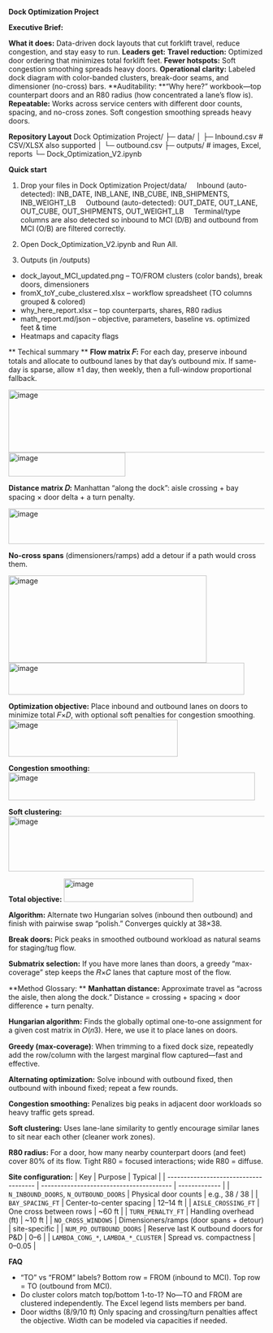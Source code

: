 **Dock Optimization Project**

**Executive Brief:** 

**What it does:**
Data-driven dock layouts that cut forklift travel, reduce congestion, and stay easy to run.
**Leaders get:**
**Travel reduction:** Optimized door ordering that minimizes total forklift feet.
**Fewer hotspots:** Soft congestion smoothing spreads heavy doors.
**Operational clarity:** Labeled dock diagram with color-banded clusters, break-door seams, and dimensioner (no-cross) bars.
**Auditability: **“Why here?” workbook—top counterpart doors and an R80 radius (how concentrated a lane’s flow is).
**Repeatable:** Works across service centers with different door counts, spacing, and no-cross zones. Soft congestion smoothing spreads heavy doors.


**Repository Layout**
Dock Optimization Project/
├─ data/
│  ├─ Inbound.csv        # CSV/XLSX also supported
│  └─ outbound.csv
├─ outputs/              # images, Excel, reports
└─ Dock_Optimization_V2.ipynb


**Quick start**
1. Drop your files in Dock Optimization Project/data/
    Inbound (auto-detected): INB_DATE, INB_LANE, INB_CUBE, INB_SHIPMENTS, INB_WEIGHT_LB
    Outbound (auto-detected): OUT_DATE, OUT_LANE, OUT_CUBE, OUT_SHIPMENTS, OUT_WEIGHT_LB
    Terminal/type columns are also detected so inbound to MCI (D/B) and outbound from MCI (O/B) are filtered correctly.

2. Open Dock_Optimization_V2.ipynb and Run All.

3. Outputs (in /outputs)

* dock_layout_MCI_updated.png – TO/FROM clusters (color bands), break doors, dimensioners
* fromX_toY_cube_clustered.xlsx – workflow spreadsheet (TO columns grouped & colored)
* why_here_report.xlsx – top counterparts, shares, R80 radius
* math_report.md/json – objective, parameters, baseline vs. optimized feet & time
* Heatmaps and capacity flags
  
** Techical summary **
  **Flow matrix 𝐹:** For each day, preserve inbound totals and allocate to outbound lanes by that day’s outbound mix. If same-day is sparse, allow ±1 day, then weekly, then a full-window proportional fallback.
  
<img width="568" height="124" alt="image" src="https://github.com/user-attachments/assets/621f5f08-e0c3-4279-8668-7749cbcf53ad" />

<img width="230" height="47" alt="image" src="https://github.com/user-attachments/assets/4f0d2ebc-476f-4dce-be5e-fe23986944a2" />

 **Distance matrix 𝐷:** Manhattan “along the dock”: aisle crossing + bay spacing × door delta + a turn penalty.
 
<img width="852" height="70" alt="image" src="https://github.com/user-attachments/assets/7113d247-bf10-4b72-b256-02935447c0a3" />

**No-cross spans** (dimensioners/ramps) add a detour if a path would cross them.

<img width="390" height="172" alt="image" src="https://github.com/user-attachments/assets/cb9d944d-4fa1-4d68-801f-11fd89acfc90" />

<img width="464" height="63" alt="image" src="https://github.com/user-attachments/assets/b19087b0-f908-4757-9b9e-9739a4295b0b" />

**Optimization objective:** Place inbound and outbound lanes on doors to minimize total 𝐹×𝐷, with optional soft penalties for congestion smoothing.
<img width="333" height="73" alt="image" src="https://github.com/user-attachments/assets/02b15f51-a33c-488b-9fcd-399f1bfb3288" />

**Congestion smoothing:**
<img width="485" height="55" alt="image" src="https://github.com/user-attachments/assets/991f6f7f-d62f-459d-8c0e-51c740c3aeac" />

**Soft clustering:**
<img width="760" height="109" alt="image" src="https://github.com/user-attachments/assets/3a9145a8-0da0-4edc-9428-319f8d6ae5a6" />

**Total objective:**
<img width="255" height="46" alt="image" src="https://github.com/user-attachments/assets/9cc84d77-92f3-4389-86a7-58961fc9759e" />

**Algorithm:** Alternate two Hungarian solves (inbound then outbound) and finish with pairwise swap “polish.” Converges quickly at 38×38.

**Break doors:** Pick peaks in smoothed outbound workload as natural seams for staging/tug flow.

**Submatrix selection:** If you have more lanes than doors, a greedy “max-coverage” step keeps the 𝑅×𝐶 lanes that capture most of the flow.

**Method Glossary: **
**Manhattan distance:** Approximate travel as “across the aisle, then along the dock.” Distance = crossing + spacing × door difference + turn penalty.

**Hungarian algorithm:** Finds the globally optimal one-to-one assignment for a given cost matrix in 𝑂(𝑛3). Here, we use it to place lanes on doors.

**Greedy (max-coverage)**: When trimming to a fixed dock size, repeatedly add the row/column with the largest marginal flow captured—fast and effective.

**Alternating optimization:** Solve inbound with outbound fixed, then outbound with inbound fixed; repeat a few rounds.

**Congestion smoothing:** Penalizes big peaks in adjacent door workloads so heavy traffic gets spread.

**Soft clustering:** Uses lane-lane similarity to gently encourage similar lanes to sit near each other (cleaner work zones).

**R80 radius:** For a door, how many nearby counterpart doors (and feet) cover 80% of its flow. Tight R80 = focused interactions; wide R80 = diffuse. 

**Site configuration:**
| Key                                   | Purpose                                  | Typical       |
| ------------------------------------- | ---------------------------------------- | ------------- |
| `N_INBOUND_DOORS`, `N_OUTBOUND_DOORS` | Physical door counts                     | e.g., 38 / 38 |
| `BAY_SPACING_FT`                      | Center-to-center spacing                 | 12–14 ft      |
| `AISLE_CROSSING_FT`                   | One cross between rows                   | \~60 ft       |
| `TURN_PENALTY_FT`                     | Handling overhead (ft)                   | \~10 ft       |
| `NO_CROSS_WINDOWS`                    | Dimensioners/ramps (door spans + detour) | site-specific |
| `NUM_PD_OUTBOUND_DOORS`               | Reserve last K outbound doors for P\&D   | 0–6           |
| `LAMBDA_CONG_*`, `LAMBDA_*_CLUSTER`   | Spread vs. compactness                   | 0–0.05        |

**FAQ**

* “TO” vs “FROM” labels? Bottom row = FROM (inbound to MCI). Top row = TO (outbound from MCI).
* Do cluster colors match top/bottom 1-to-1? No—TO and FROM are clustered independently. The Excel legend lists members per band.
* Door widths (8/9/10 ft) Only spacing and crossing/turn penalties affect the objective. Width can be modeled via capacities if needed.

  
